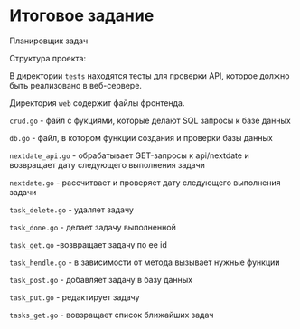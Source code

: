 # Итоговое задание
Планировщик задач


Структура проекта:

В директории `tests` находятся тесты для проверки API, которое должно быть реализовано в веб-сервере.

Директория `web` содержит файлы фронтенда.

`crud.go` - файл с фукциями, которые делают SQL запросы к базе данных

`db.go` - файл, в котором функции создания и проверки базы данных

`nextdate_api.go` - обрабатывает GET-запросы к api/nextdate и возвращает дату следующего выполнения задачи

`nextdate.go` - рассчитвает и проверяет дату следующего выполнения задачи

`task_delete.go` - удаляет задачу

`task_done.go` - делает задачу выполненной

`task_get.go` -возвращает задачу по ее id

`task_hendle.go` - в зависимости от метода вызывает нужные функции

`task_post.go` - добавляет задачу в базу данных

`task_put.go` - редактирует задачу

`tasks_get.go` - вовзращает список ближайших задач
